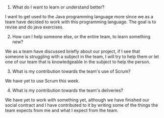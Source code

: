 1. What do I want to learn or understand better?

I want to get used to the Java programming language more since we as a team have decided to work with this programming language. The goal is to revise and do java exercises.


2. How can I help someone else, or the entire team, to learn something new?

We as a team have discussed briefly about our project, if I see that someone is struggling with a subject in the team, I will try to help them or let one of our team that is knowledgeable in the subject to help the person.


3. What is my contribution towards the team's use of Scrum?

We have yet to use Scrum this week.


4. What is my contribution towards the team's deliveries?

We have yet to work with something yet, although we have finished our social contract and I have contributed to it by writing some of the things the team expects from me and what I expect from the team.
